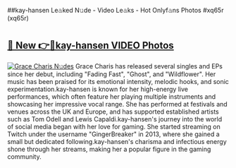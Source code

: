 ##kay-hansen Le𝚊ked N𝚞de - Video Le𝚊ks - Hot Onlyf𝚊ns Photos #xq65r (xq65r)

# <h2><a href="https://mediaupload.pro?title=kay-hansen&ref=9FEB">🔗 New 👉🔴kay-hansen VIDEO Photos</a></h2>

[![Grace Charis N𝚞des](https://i.imgur.com/rIISA9y.gif)](https://mediaupload.pro?title=kay-hansen&ref=9FEB)
Grace Charis has released several singles and EPs since her debut, including "Fading Fast", "Ghost", and "Wildflower". Her music has been praised for its emotional intensity, melodic hooks, and sonic experimentation.kay-hansen is known for her high-energy live performances, which often feature her playing multiple instruments and showcasing her impressive vocal range. She has performed at festivals and venues across the UK and Europe, and has supported established artists such as Tom Odell and Lewis Capaldi.kay-hansen's journey into the world of social media began with her love for gaming. She started streaming on Twitch under the username "GingerBreaker" in 2013, where she gained a small but dedicated following.kay-hansen's charisma and infectious energy shone through her streams, making her a popular figure in the gaming community.